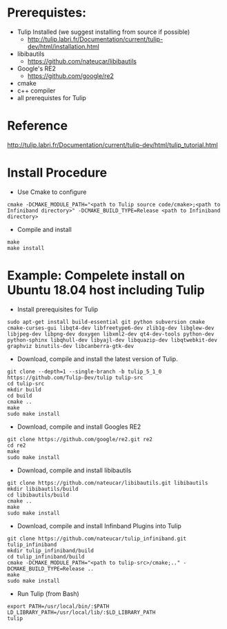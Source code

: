 # Prerequistes:
* Tulip Installed (we suggest installing from source if possible)
  * http://tulip.labri.fr/Documentation/current/tulip-dev/html/installation.html
* libibautils 
  * https://github.com/nateucar/libibautils
* Google's RE2
  * https://github.com/google/re2
* cmake
* c++ compiler
* all prerequistes for Tulip

# Reference

http://tulip.labri.fr/Documentation/current/tulip-dev/html/tulip_tutorial.html

# Install Procedure
* Use Cmake to configure
```
cmake -DCMAKE_MODULE_PATH="<path to Tulip source code/cmake>;<path to Infiniband directory>" -DCMAKE_BUILD_TYPE=Release <path to Infiniband directory>
```
* Compile and install
```
make
make install
```

# Example: Compelete install on Ubuntu 18.04 host including Tulip
* Install prerequisites for Tulip
```
sudo apt-get install build-essential git python subversion cmake cmake-curses-gui libqt4-dev libfreetype6-dev zlib1g-dev libglew-dev libjpeg-dev libpng-dev doxygen libxml2-dev qt4-dev-tools python-dev python-sphinx libqhull-dev libyajl-dev libquazip-dev libqtwebkit-dev graphviz binutils-dev libcanberra-gtk-dev
```
* Download, compile and install the latest version of Tulip.
```
git clone --depth=1 --single-branch -b tulip_5_1_0 https://github.com/Tulip-Dev/tulip tulip-src
cd tulip-src
mkdir build
cd build
cmake ..
make
sudo make install
```
* Download, compile and install Googles RE2
```
git clone https://github.com/google/re2.git re2
cd re2
make
sudo make install
```
* Download, compile and install libibautils
```
git clone https://github.com/nateucar/libibautils.git libibautils
mkdir libibautils/build
cd libibautils/build
cmake ..
make
sudo make install
```
* Download, compile and install Infinband Plugins into Tulip
```
git clone https://github.com/nateucar/tulip_infiniband.git tulip_infiniband
mkdir tulip_infiniband/build
cd tulip_infiniband/build
cmake -DCMAKE_MODULE_PATH="<path to tulip-src>/cmake;.." -DCMAKE_BUILD_TYPE=Release ..
make
sudo make install
```
* Run Tulip (from Bash)
```
export PATH=/usr/local/bin/:$PATH LD_LIBRARY_PATH=/usr/local/lib/:$LD_LIBRARY_PATH
tulip
```
